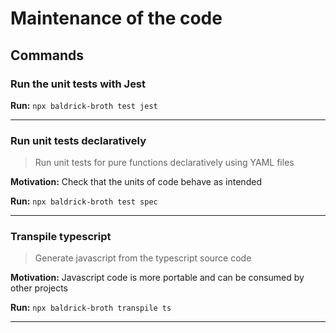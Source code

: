 # Maintenance of the code

## Commands


### Run the unit tests with Jest


__Run:__ ```npx baldrick-broth test jest```

---
### Run unit tests declaratively

> Run unit tests for pure functions declaratively using YAML files

__Motivation:__ Check that the units of code behave as intended


__Run:__ ```npx baldrick-broth test spec```

---


### Transpile typescript

> Generate javascript from the typescript source code

__Motivation:__ Javascript code is more portable and can be consumed by other projects


__Run:__ ```npx baldrick-broth transpile ts```

---
